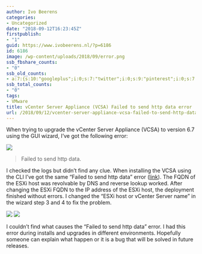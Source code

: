 ```yaml
---
author: Ivo Beerens
categories:
- Uncategorized
date: "2018-09-12T16:23:45Z"
firstpublish:
- "1"
guid: https://www.ivobeerens.nl/?p=6186
id: 6186
image: /wp-content/uploads/2018/09/error.png
ssb_fbshare_counts:
- "0"
ssb_old_counts:
- a:7:{s:10:"googleplus";i:0;s:7:"twitter";i:0;s:9:"pinterest";i:0;s:7:"fbshare";i:0;s:8:"linkedin";i:0;s:6:"reddit";i:0;s:6:"tumblr";i:0;}
ssb_total_counts:
- "0"
tags:
- VMware
title: vCenter Server Appliance (VCSA) Failed to send http data error
url: /2018/09/12/vcenter-server-appliance-vcsa-failed-to-send-http-data-error/
---
```


When trying to upgrade the vCenter Server Appliance (VCSA) to version 6.7 using the GUI wizard, I’ve got the following error:

[![](http://localhost/wp-content/uploads/2018/09/error-300x58.png)](http://localhost/wp-content/uploads/2018/09/error.png)

> Failed to send http data.

I checked the logs but didn’t find any clue. When installing the VCSA using the CLI I’ve got the same “Failed to send http data” error ([link](http://localhost/2018/08/20/vcenter-server-appliance-vcsa-automated-unattended-deployment/)). The FQDN of the ESXi host was revolvable by DNS and reverse lookup worked. After changing the ESXi FQDN to the IP address of the ESXi host, the deployment finished without errors. I changed the “ESXi host or vCenter Server name” in the wizard step 3 and 4 to fix the problem.

[![](http://localhost/wp-content/uploads/2018/09/failed-to-send-1-300x153.png)](http://localhost/wp-content/uploads/2018/09/failed-to-send-1.png) [![](http://localhost/wp-content/uploads/2018/09/failed-to-send-300x153.png)](http://localhost/wp-content/uploads/2018/09/failed-to-send.png)

I couldn’t find what causes the “Failed to send http data” error. I had this error during installs and upgrades in different environments. Hopefully someone can explain what happen or it is a bug that will be solved in future releases.
